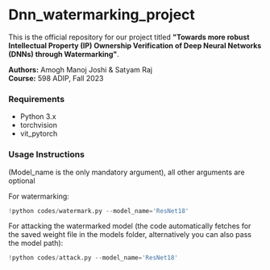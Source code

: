 # Dnn_watermarking_project
This is the official repository for our project titled **"Towards more robust Intellectual Property (IP) Ownership Verification of Deep Neural Networks (DNNs) through Watermarking"**.

**Authors:** Amogh Manoj Joshi & Satyam Raj</br>
**Course:** 598 ADIP, Fall 2023

### Requirements

- Python 3.x
- torchvision
- vit_pytorch

### Usage Instructions
(Model_name is the only mandatory argument), all other arguments are optional

For watermarking:
```python
!python codes/watermark.py --model_name='ResNet18' 
```

For attacking the watermarked model (the code automatically fetches for the saved weight file in the models folder, alternatively you can also pass the model path):
```python
!python codes/attack.py --model_name='ResNet18'
```
